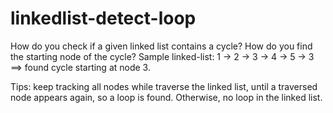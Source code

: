 # linkedlist-detect-loop
How do you check if a given linked list contains a cycle? How do you find the starting node of the cycle?
Sample linked-list: 1 -> 2 -> 3 -> 4 -> 5 -> 3  ==>  found cycle starting at node 3.

Tips: keep tracking all nodes while traverse the linked list, until a traversed node appears again, so a loop is found. Otherwise, no loop in the linked list. 
